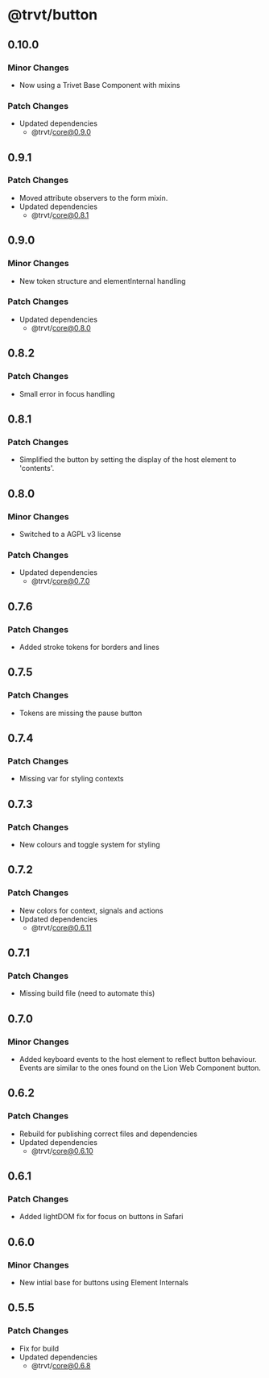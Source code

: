 # @trvt/button

## 0.10.0

### Minor Changes

-   Now using a Trivet Base Component with mixins

### Patch Changes

-   Updated dependencies
    -   @trvt/core@0.9.0

## 0.9.1

### Patch Changes

-   Moved attribute observers to the form mixin.
-   Updated dependencies
    -   @trvt/core@0.8.1

## 0.9.0

### Minor Changes

-   New token structure and elementInternal handling

### Patch Changes

-   Updated dependencies
    -   @trvt/core@0.8.0

## 0.8.2

### Patch Changes

-   Small error in focus handling

## 0.8.1

### Patch Changes

-   Simplified the button by setting the display of the host element to 'contents'.

## 0.8.0

### Minor Changes

-   Switched to a AGPL v3 license

### Patch Changes

-   Updated dependencies
    -   @trvt/core@0.7.0

## 0.7.6

### Patch Changes

-   Added stroke tokens for borders and lines

## 0.7.5

### Patch Changes

-   Tokens are missing the pause button

## 0.7.4

### Patch Changes

-   Missing var for styling contexts

## 0.7.3

### Patch Changes

-   New colours and toggle system for styling

## 0.7.2

### Patch Changes

-   New colors for context, signals and actions
-   Updated dependencies
    -   @trvt/core@0.6.11

## 0.7.1

### Patch Changes

-   Missing build file (need to automate this)

## 0.7.0

### Minor Changes

-   Added keyboard events to the host element to reflect button behaviour. Events are similar to the ones found on the Lion Web Component button.

## 0.6.2

### Patch Changes

-   Rebuild for publishing correct files and dependencies
-   Updated dependencies
    -   @trvt/core@0.6.10

## 0.6.1

### Patch Changes

-   Added lightDOM fix for focus on buttons in Safari

## 0.6.0

### Minor Changes

-   New intial base for buttons using Element Internals

## 0.5.5

### Patch Changes

-   Fix for build
-   Updated dependencies
    -   @trvt/core@0.6.8
